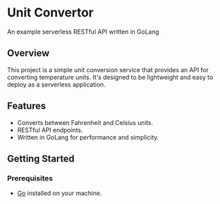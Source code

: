 # Unit Convertor

An example serverless RESTful API written in GoLang

## Overview

This project is a simple unit conversion service that provides an API for converting temperature units. It's designed to be lightweight and easy to deploy as a serverless application.

## Features

- Converts between Fahrenheit and Celsius units.
- RESTful API endpoints.
- Written in GoLang for performance and simplicity.

## Getting Started

### Prerequisites

- [Go](https://golang.org/dl/) installed on your machine.

